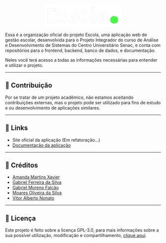 <p align="center">
    <img src="LOGO.webp" alt="Logo do projeto" >
</p>

Essa é a organização oficial do projeto Escola, uma aplicação web de gestão escolar, desenvolvida para o Projeto Integrador do curso de Análise e Desenvolvimento de Sistemas do Centro Universitário Senac, e conta com repositórios para o frontend, backend, banco de dados, e documentação.
 
Neles você terá acesso a todas as informações necessárias para entender e utilizar o projeto.

---

## 👋 Contribuição

Por se tratar de um projeto acadêmico, não estamos aceitando contribuições externas, mas o projeto pode ser utilizado para fins de estudo e ou desenvolvimento de aplicações similares.

---

## 📎 Links

- Site oficial da aplicação (Em refatoração...)
- [Documentação da aplicação](https://senac-escola.github.io/senac-escola/)

---

## 📝 Créditos

- [Amanda Martins Xavier](https://github.com/amandamartinsxavier)
- [Gabriel Ferreira da Silva](https://www.linkedin.com/in/gabriel-ferreira-da-silva-41b106207)
- [Gabriel Moreno Falcão](https://www.linkedin.com/in/gabriel-falcao-2302/)
- [Moares Oliveira da Silva](https://www.linkedin.com/in/moaresoliveira/)
- [Vitor Alberto Nonato](https://www.linkedin.com/in/vitor-nonato-aab2a8161/)

---

## 📜 Licença

Este projeto é feito sobre a licença GPL-3.0, para mais informações sobre a sua possível utilização, modificação e compartilhamento, [clique aqui](/LICENSE).
